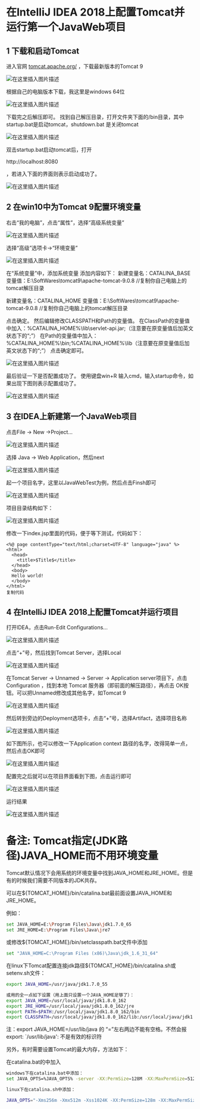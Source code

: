 # 在IntelliJ IDEA 2018上配置Tomcat并运行第一个JavaWeb项目

## 1 下载和启动Tomcat

进入官网 [tomcat.apache.org/](http://tomcat.apache.org/) ，下载最新版本的Tomcat 9

![在这里插入图片描述](https://user-gold-cdn.xitu.io/2019/9/3/16cf6382ba32372e?imageView2/0/w/1280/h/960/format/webp/ignore-error/1)

根据自己的电脑版本下载，我这里是windows 64位

![在这里插入图片描述](https://user-gold-cdn.xitu.io/2019/9/3/16cf6382bb1729b5?imageView2/0/w/1280/h/960/format/webp/ignore-error/1)

下载完之后解压即可。 找到自己解压目录，打开文件夹下面的/bin目录，其中startup.bat是启动tomcat，shutdown.bat 是关闭tomcat

![在这里插入图片描述](https://user-gold-cdn.xitu.io/2019/9/3/16cf6382bb792c0d?imageView2/0/w/1280/h/960/format/webp/ignore-error/1)

双击startup.bat启动tomcat后，打开

 

http://localhost:8080

 

，若进入下面的界面则表示启动成功了。

![在这里插入图片描述](https://user-gold-cdn.xitu.io/2019/9/3/16cf6382bca848f8?imageView2/0/w/1280/h/960/format/webp/ignore-error/1)



## 2 在win10中为Tomcat 9配置环境变量

右击“我的电脑”，点击“属性”，选择“高级系统变量”

![在这里插入图片描述](https://user-gold-cdn.xitu.io/2019/9/3/16cf6382bbd98c6d?imageView2/0/w/1280/h/960/format/webp/ignore-error/1)

选择“高级”选项卡->“环境变量”

![在这里插入图片描述](https://user-gold-cdn.xitu.io/2019/9/3/16cf6382c155aa09?imageView2/0/w/1280/h/960/format/webp/ignore-error/1)

在“系统变量”中，添加系统变量 添加内容如下： 新建变量名：CATALINA_BASE 变量值：E:\SoftWares\tomcat9\apache-tomcat-9.0.8 //复制你自己电脑上的tomcat解压目录



新建变量名：CATALINA_HOME 变量值：E:\SoftWares\tomcat9\apache-tomcat-9.0.8 //复制你自己电脑上的tomcat解压目录

点击确定。 然后编辑修改CLASSPATH和Path的变量值。 在ClassPath的变量值中加入：%CATALINA_HOME%\lib\servlet-api.jar;（注意要在原变量值后加英文状态下的“;”） 在Path的变量值中加入：%CATALINA_HOME%\bin;%CATALINA_HOME%\lib（注意要在原变量值后加英文状态下的“;”） 点击确定即可。

![在这里插入图片描述](https://user-gold-cdn.xitu.io/2019/9/3/16cf6382e10ec8f5?imageView2/0/w/1280/h/960/format/webp/ignore-error/1)

最后验证一下是否配置成功了。 使用键盘win+R 输入cmd，输入startup命令，如果出现下图则表示配置成功了。

![在这里插入图片描述](https://user-gold-cdn.xitu.io/2019/9/3/16cf6382e19db476?imageView2/0/w/1280/h/960/format/webp/ignore-error/1)



## 3 在IDEA上新建第一个JavaWeb项目

点击File -> New ->Project...

![在这里插入图片描述](https://user-gold-cdn.xitu.io/2019/9/3/16cf6382e2cfb320?imageView2/0/w/1280/h/960/format/webp/ignore-error/1)

选择 Java -> Web Application，然后next

![在这里插入图片描述](https://user-gold-cdn.xitu.io/2019/9/3/16cf6382e68205db?imageView2/0/w/1280/h/960/format/webp/ignore-error/1)

起一个项目名字，这里以JavaWebTest为例，然后点击Finsh即可

![在这里插入图片描述](https://user-gold-cdn.xitu.io/2019/9/3/16cf6382e8a50ed9?imageView2/0/w/1280/h/960/format/webp/ignore-error/1)

项目目录结构如下：

![在这里插入图片描述](https://user-gold-cdn.xitu.io/2019/9/3/16cf6382ec291957?imageView2/0/w/1280/h/960/format/webp/ignore-error/1)

修改一下index.jsp里面的代码，便于等下测试，代码如下：



```
<%@ page contentType="text/html;charset=UTF-8" language="java" %>
<html>
  <head>
    <title>$Title$</title>
  </head>
  <body>
  Hello world!
  </body>
</html>
复制代码
```

## 4 在IntelliJ IDEA 2018上配置Tomcat并运行项目

打开IDEA，点击Run-Edit Configurations...

![在这里插入图片描述](https://user-gold-cdn.xitu.io/2019/9/3/16cf63830c341886?imageView2/0/w/1280/h/960/format/webp/ignore-error/1)

点击“+”号，然后找到Tomcat Server，选择Local

![在这里插入图片描述](https://user-gold-cdn.xitu.io/2019/9/3/16cf63830900ab0d?imageView2/0/w/1280/h/960/format/webp/ignore-error/1)

在Tomcat Server -> Unnamed -> Server -> Application server项目下，点击 Configuration ，找到本地 Tomcat 服务器（即前面的解压路径），再点击 OK按钮。可以把Unnamed修改成其他名字，如Tomcat 9

![在这里插入图片描述](https://user-gold-cdn.xitu.io/2019/9/3/16cf63830db07ef0?imageView2/0/w/1280/h/960/format/webp/ignore-error/1)

然后转到旁边的Deployment选项卡，点击“+”号，选择Artifact，选择项目名称

![在这里插入图片描述](https://user-gold-cdn.xitu.io/2019/9/3/16cf63830dc33836?imageView2/0/w/1280/h/960/format/webp/ignore-error/1)

如下图所示，也可以修改一下Application context 路径的名字，改得简单一点，然后点击OK即可

![在这里插入图片描述](https://user-gold-cdn.xitu.io/2019/9/3/16cf63830dddb2b1?imageView2/0/w/1280/h/960/format/webp/ignore-error/1)

配置完之后就可以在项目界面看到下图，点击运行即可

![在这里插入图片描述](https://user-gold-cdn.xitu.io/2019/9/3/16cf638315817b00?imageView2/0/w/1280/h/960/format/webp/ignore-error/1)

运行结果

![在这里插入图片描述](https://user-gold-cdn.xitu.io/2019/9/3/16cf63832ea02f5f?imageView2/0/w/1280/h/960/format/webp/ignore-error/1)





# 备注: Tomcat指定(JDK路径)JAVA_HOME而不用环境变量

​     Tomcat默认情况下会用系统的环境变量中找到JAVA_HOME和JRE_HOME。但是有的时候我们需要不同版本的JDK共存。

可以在${TOMCAT_HOME}/bin/catalina.bat最前面设置JAVA_HOME和JRE_HOME。  

 例如：         

```bash
set JAVA_HOME=E:\Program Files\Java\jdk1.7.0_65
set JRE_HOME=E:\Program Files\Java\jre7
```



或修改${TOMCAT_HOME}/bin/setclasspath.bat文件中添加

```bash
set "JAVA_HOME=C:\Program Files (x86)\Java\jdk_1.6_31_64"
```





在linux下Tomcat配置连接jdk路径${TOMCAT_HOME}/bin/catalina.sh或setenv.sh文件：

```bash
export JAVA_HOME=/usr/java/jdk1.7.0_55

或用的全一点如下设置（用上面只设置一个JAVA_HOME足够了）：
export JAVA_HOME=/usr/local/java/jdk1.8.0_162
export JRE_HOME=/usr/local/java/jdk1.8.0_162/jre
export PATH=$PATH:/usr/local/java/jdk1.8.0_162/bin
export CLASSPATH=/usr/local/java/jdk1.8.0_162/lib:/usr/local/java/jdk1.8.0_162/jre/lib
```





注：export JAVA_HOME=/usr/lib/java 的 “=”左右两边不能有空格。不然会报export: `/usr/lib/java': 不是有效的标识符



另外，有时需要设置Tomcat的最大内存，方法如下：

在catalina.bat的中加入

```bash
windows下在catalina.bat中添加：
set JAVA_OPTS=%JAVA_OPTS% -server -XX:PermSize=128M -XX:MaxPermSize=512m

linux下在catalina.sh中添加：

JAVA_OPTS="-Xms256m -Xmx512m -Xss1024K -XX:PermSize=128m -XX:MaxPermSize=256m"
```

